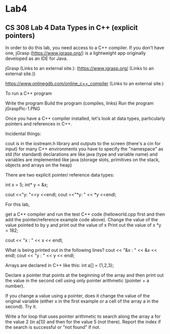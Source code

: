 # Lab4

## CS 308 Lab 4 Data Types in C++ (explicit pointers)

 

In order to do this lab, you need access to a C++ compiler. If you don't have one, jGrasp (https://www.jgrasp.org/) is a lightweight app originally developed as an IDE for Java.

jGrasp (Links to an external site.): (https://www.jgrasp.org/ (Links to an external site.))

https://www.onlinegdb.com/online_c++_compiler (Links to an external site.)

 

To run a C++ program

Write the program
Build the program (compiles, links)
Run the program
jGraspPic-1.PNG

Once you  have a C++ compiler installed, let's look at data types, particularly pointers and references in C++.

 

Incidental things:

cout is in the iostream.h library and outputs to the screen (there's a cin for input)
for many C++ environments you have to specify the "namespace" as std (for standard)
declarations are like java (type and variable name) and variables are implemented like java (storage slots, primitives on the stack, objects and arrays on the heap)
 

There are two explicit pointer/ reference data types:

  int x = 5;
  int* y = &x;    

  cout <<"y:  "<<y <<endl;
  cout <<"*y: " <<  *y <<endl;

 

 

 

 

For this lab,

get a C++ compiler and
run the test C++ code (helloworld.cpp first and then add the pointer/reference example code above).
Change the value of the value pointed to by y and print out the value of x
Print out the value of x
*y = 182;

cout << "x : " << x << endl;

 

What is being printed out in the following lines?
cout << "&x : " << &x << endl;
cout << "y : " << y << endl;


 

Arrays are declared in C++ like this:
int a[] = {1,2,3};


Declare a pointer that points at the beginning of the array and then print out the value in the second cell using only pointer arithmetic (pointer + a number).
    

 

If you change a value using a pointer, does it change the value of the original variable (either x in the first example or a cell of the array a in the second). Try it.
 

 

 

Write a for loop that uses pointer arithmetic to search along the array a for the value 2 (in a[1]) and then for the value 5 (not there). Report the index if the search is successful or "not found" if not.